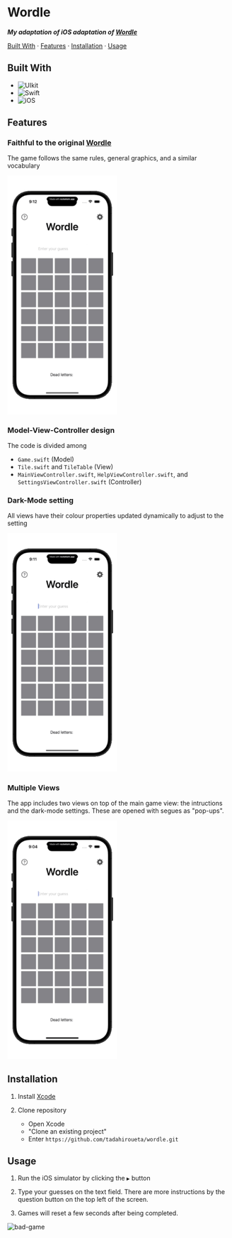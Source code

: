 # Wordle
***My adaptation of iOS adaptation of [Wordle](https://www.nytimes.com/games/wordle/index.html)***

[Built With](#built-with) · [Features](#features) · [Installation](#installation) · [Usage](#usage)

## Built With

- ![UIkit](https://img.shields.io/badge/uikit-2581d0?style=for-the-badge&logo=uikit&logoColor=white)
- ![Swift](https://img.shields.io/badge/swift-F54A2A?style=for-the-badge&logo=swift&logoColor=white)
- ![iOS](https://img.shields.io/badge/iOS-000000?style=for-the-badge&logo=ios&logoColor=white)

## Features

### Faithful to the original [Wordle](https://www.nytimes.com/games/wordle/index.html)
The game follows the same rules, general graphics, and a similar vocabulary

<img src="https://github.com/tadahiroueta/wordle/blob/main/samples/good-game.gif" alt="good-game" width="248rem" />

### Model-View-Controller design

The code is divided among
- ```Game.swift``` (Model)
- ```Tile.swift``` and ```TileTable``` (View)
- ```MainViewController.swift```, ```HelpViewController.swift```, and ```SettingsViewController.swift``` (Controller)

### Dark-Mode setting
All views have their colour properties updated dynamically to adjust to the setting

<img src="https://github.com/tadahiroueta/wordle/blob/main/samples/dark-mode.gif" alt="dark-mode" width="248rem" />

### Multiple Views
The app includes two views on top of the main game view: the intructions and the dark-mode settings. These are opened with segues as "pop-ups".

<img src="https://github.com/tadahiroueta/wordle/blob/main/samples/instructions.gif" alt="instructions" width="248rem" />

## Installation

1. Install [Xcode](https://developer.apple.com/xcode/)

2. Clone repository
    - Open Xcode
    - "Clone an existing project"
    - Enter ```https://github.com/tadahiroueta/wordle.git```

## Usage

1. Run the iOS simulator by clicking the ```▶``` button

2. Type your guesses on the text field. There are more instructions by the question button on the top left of the screen.

3. Games will reset a few seconds after being completed.
  
<img src="https://github.com/tadahiroueta/wordle/blob/main/samples/bad-game.gif" alt="bad-game" width="248rem" />